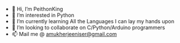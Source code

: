 - 👋 Hi, I’m PeithonKing
- 👀 I’m interested in Python
- 🌱 I’m currently learning All the Languages I can lay my hands upon
- 💞️ I’m looking to collaborate on C/Python/Arduino programmers
- 📫 Mail me @ amukherjeeniser@gmail.com
